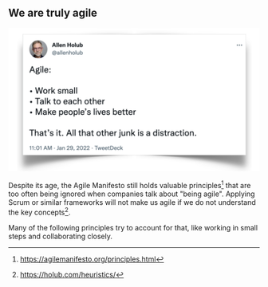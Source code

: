 ## We are truly agile

![Allen Holub on Agile: work small, talk to each other, make people's lives better - that's it.](assets/holub-agile.png)

Despite its age, the Agile Manifesto still holds valuable principles[^1] that are too often being ignored when companies talk about "being agile". Applying Scrum or similar frameworks will not make us agile if we do not understand the key concepts[^2].

Many of the following principles try to account for that, like working in small steps and collaborating closely.  

[^1]: https://agilemanifesto.org/principles.html
[^2]: https://holub.com/heuristics/

